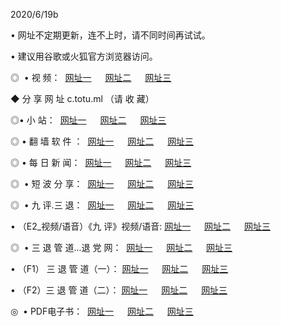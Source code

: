 <p>2020/6/19b
<p>• 网址不定期更新，连不上时，请不同时间再试试。
<p>• 建议用谷歌或火狐官方浏览器访问。
<p>◎  • 视 频： 
<a href="http://eca.csso.press/" target="_blank">网址一</a> 　 
<a href="http://eba.csso.press/" target="_blank">网址二</a> 　 
<a href="http://eaa.csso.press/b.html" target="_blank">网址三</a>
<p>◆ 分 享 网 址  c.totu.ml  （请 收 藏） </p>

<p>◎•  小 站：  
<a href="http://eca.csso.press/f.html" target="_blank">网址一</a> 　 
<a href="http://eba.csso.press/h.html" target="_blank">网址二</a> 　 
<a href="http://eaa.csso.press/k/" target="_blank">网址三</a></p><p>

<p>◎  • 翻 墙 软 件 ：  
<a href="http://eca.csso.press/ff/" target="_blank">网址一</a> 　 
<a href="http://eba.csso.press/s/read/a1_nd.html" target="_blank">网址二</a> 　 
<a href="http://eaa.csso.press/ff/index.html" target="_blank">网址三</a></p>
<p>◎  • 每 日 新 闻：  
<a href="http://eca.csso.press/day/" target="_blank">网址一</a> 　 
<a href="http://eba.csso.press/day/" target="_blank">网址二</a> 　 
<a href="http://eaa.csso.press/day/index.html" target="_blank">网址三</a></p>
<p>◎   • 短 波 分 享：  
<a href="http://eca.csso.press/h/" target="_blank">网址一</a> 　 
<a href="http://eaa.csso.press/h/" target="_blank">网址二</a> 　 
<a href="http://eba.csso.press/h/index.html" target="_blank">网址三</a></p>
<p>◎   • 九 评.三 退：  
<a href="http://eca.csso.press/t/" target="_blank">网址一</a> 　 
<a href="http://eaa.csso.press/v2/index.html" target="_blank">网址二</a> 　 
<a href="http://eba.csso.press/tt/index.html" target="_blank">网址三</a> 　</p>
<p>  • （E2_视频/语音）《九 评》视频/语音: 
<a href="http://eca.csso.press/7738.html" target="_blank">网址一</a> 　 
<a href="http://eaa.csso.press/7614.html" target="_blank">网址二</a> 　 
<a href="http://eba.csso.press/7633.html" target="_blank">网址三</a></p>
<p>◎   • 三 退 管 道...退 党 网：  
<a href="http://eca.csso.press/go/td1.html" target="_blank">网址一</a> 　 
<a href="http://eaa.csso.press/go/td2.html" target="_blank">网址二</a> 　 
<a href="http://eba.csso.press/go/td3.html" target="_blank">网址三</a></p>
<p>  • （F1） 三 退 管 道（一）： 
<a href="http://eca.csso.press/dd/" target="_blank">网址一</a> 　 
<a href="http://eaa.csso.press/s/read/a1_tdx.html" target="_blank">网址二</a> 　 
<a href="http://eba.csso.press/dd/" target="_blank">网址三</a></p>
<p>  • （F2）三 退 管 道（二）： 
<a href="http://eaa.csso.press/d/" target="_blank">网址一</a> 　 
<a href="http://eca.csso.press/d/index.html" target="_blank">网址二</a> 　 
<a href="http://eba.csso.press/d/" target="_blank">网址三</a></p>
<p>◎   • PDF电子书：  
<a href="http://eca.csso.press/p/" target="_blank">网址一</a> 　 
<a href="http://eba.csso.press/p/index.html" target="_blank">网址二</a> 　 
<a href="http://eaa.csso.press/p/" target="_blank">网址三</a></p>
